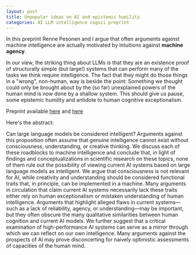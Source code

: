 ```yaml
---
layout: post
title: Unpopular ideas on AI and epistemic humility
categories: AI LLM intelligence cogsci preprint
---
```

In this preprint Renne Pesonen and I argue that often arguments against machine intelligence are actually motivated by intuitions against **machine agency**.

In our view, the striking thing about LLMs is that they are an existence proof of structurally simple (but large!) systems that can perform many of the tasks we think require intelligence. The fact that they might do those things in a "wrong", non-human, way is beside the point: Something we thought could only be brought about by the (so far) unexplained powers of the human mind is now done by a shallow system. This should give us pause, some epistemic humility and antidote to human cognitive exceptionalism.

Preprint available [here](https://osf.io/preprints/osf/er8dg_v1) and [here](https://philarchive.org/rec/PESWYP)
<!--more-->

Here's the abstract:

Can large language models be considered intelligent? Arguments against this proposition often assume that genuine intelligence cannot exist without consciousness, understanding, or creative thinking. We discuss each of these roadblocks to machine intelligence and conclude that, in light of findings and conceptualizations in scientific research on these topics, none of them rule out the possibility of viewing current AI systems based on large language models as intelligent. We argue that consciousness is not relevant for AI, while creativity and understanding should be considered functional traits that, in principle, can be implemented in a machine. Many arguments in circulation that claim current AI systems necessarily lack these traits either rely on human exceptionalism or mistaken understanding of human intelligence. Arguments that highlight alleged flaws in current systems—such as a lack of reliability, agency, or understanding—may be important, but they often obscure the many qualitative similarities between human cognition and current AI models. We further suggest that a critical examination of high-performance AI systems can serve as a mirror through which we can reflect on our own intelligence. Many arguments against the prospects of AI may prove disconcerting for naively optimistic assessments of capacities of the human mind.